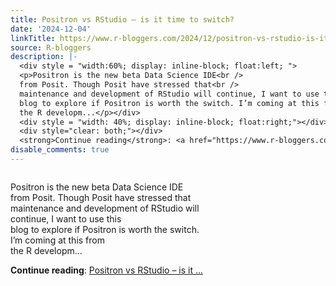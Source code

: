 ```yaml
---
title: Positron vs RStudio – is it time to switch?
date: '2024-12-04'
linkTitle: https://www.r-bloggers.com/2024/12/positron-vs-rstudio-is-it-time-to-switch/
source: R-bloggers
description: |-
  <div style = "width:60%; display: inline-block; float:left; ">
  <p>Positron is the new beta Data Science IDE<br />
  from Posit. Though Posit have stressed that<br />
  maintenance and development of RStudio will continue, I want to use this<br />
  blog to explore if Positron is worth the switch. I’m coming at this from<br />
  the R developm...</p></div>
  <div style = "width: 40%; display: inline-block; float:right;"></div>
  <div style="clear: both;"></div>
  <strong>Continue reading</strong>: <a href="https://www.r-bloggers.com/2024/12/positron-vs-rstudio-is-it-time-to-switch/">Positron vs RStudio – is it ...
disable_comments: true
---
```

<div style = "width:60%; display: inline-block; float:left; ">
<p>Positron is the new beta Data Science IDE<br />
from Posit. Though Posit have stressed that<br />
maintenance and development of RStudio will continue, I want to use this<br />
blog to explore if Positron is worth the switch. I’m coming at this from<br />
the R developm...</p></div>
<div style = "width: 40%; display: inline-block; float:right;"></div>
<div style="clear: both;"></div>
<strong>Continue reading</strong>: <a href="https://www.r-bloggers.com/2024/12/positron-vs-rstudio-is-it-time-to-switch/">Positron vs RStudio – is it ...